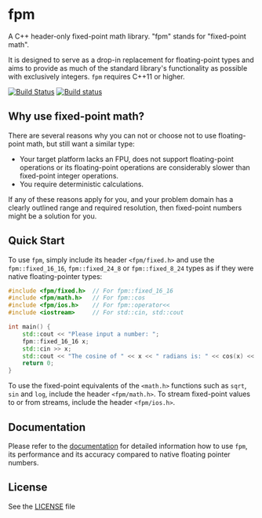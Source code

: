 # fpm
A C++ header-only fixed-point math library. "fpm" stands for "fixed-point math".

It is designed to serve as a drop-in replacement for floating-point types and aims to provide as much of the standard library's functionality as possible with exclusively integers. `fpm` requires C++11 or higher.

[![Build Status](https://travis-ci.org/MikeLankamp/fpm.svg?branch=master)](https://travis-ci.org/MikeLankamp/fpm)
[![Build status](https://ci.appveyor.com/api/projects/status/0velpwqk38spu412?svg=true)](https://ci.appveyor.com/project/MikeLankamp/fpm)

## Why use fixed-point math?
There are several reasons why you can not or choose not to use floating-point math, but still want a similar type:
* Your target platform lacks an FPU, does not support floating-point operations or its floating-point operations are
  considerably slower than fixed-point integer operations.
* You require deterministic calculations.

If any of these reasons apply for you, and your problem domain has a clearly outlined range and required resolution,
then fixed-point numbers might be a solution for you.

## Quick Start
To use `fpm`, simply include its header `<fpm/fixed.h>` and use the `fpm::fixed_16_16`, `fpm::fixed_24_8` or `fpm::fixed_8_24`
types as if they were native floating-pointer types:
```c++
#include <fpm/fixed.h>  // For fpm::fixed_16_16
#include <fpm/math.h>   // For fpm::cos
#include <fpm/ios.h>    // For fpm::operator<<
#include <iostream>     // For std::cin, std::cout

int main() {
    std::cout << "Please input a number: ";
    fpm::fixed_16_16 x;
    std::cin >> x;
    std::cout << "The cosine of " << x << " radians is: " << cos(x) << std::endl;
    return 0;
}
```

To use the fixed-point equivalents of the `<math.h>` functions such as `sqrt`, `sin` and `log`, include the header `<fpm/math.h>`.
To stream fixed-point values to or from streams, include the header `<fpm/ios.h>`.

## Documentation
Please refer to the [documentation](docs/index.md) for detailed information how to use `fpm`, its performance and its accuracy
compared to native floating pointer numbers.

## License
See the [LICENSE](LICENSE) file
